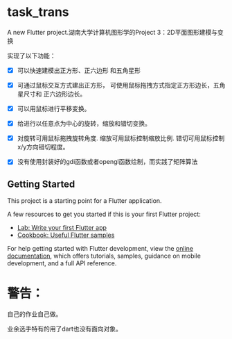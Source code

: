 # task_trans

A new Flutter project.湖南大学计算机图形学的Project 3：2D平面图形建模与变换

实现了以下功能：

- [x] 可以快速建模出正方形、正六边形 和五角星形
- [x] 可通过鼠标交互方式建出正方形， 可使用鼠标拖拽方式指定正方形边长，五角星尺寸和 正六边形边长。

- [x] 可以用鼠标进行平移变换。
- [x] 给进行以任意点为中心的旋转，缩放和错切变换。
- [x] 对旋转可用鼠标拖拽旋转角度. 缩放可用鼠标控制缩放比例. 错切可用鼠标控制x/y方向错切程度。
- [x] 没有使用封装好的gdi函数或者opengl函数绘制，而实践了矩阵算法

## Getting Started

This project is a starting point for a Flutter application.

A few resources to get you started if this is your first Flutter project:

- [Lab: Write your first Flutter app](https://docs.flutter.dev/get-started/codelab)
- [Cookbook: Useful Flutter samples](https://docs.flutter.dev/cookbook)

For help getting started with Flutter development, view the
[online documentation](https://docs.flutter.dev/), which offers tutorials,
samples, guidance on mobile development, and a full API reference.

# 警告：

自己的作业自己做。

业余选手特有的用了dart也没有面向对象。
